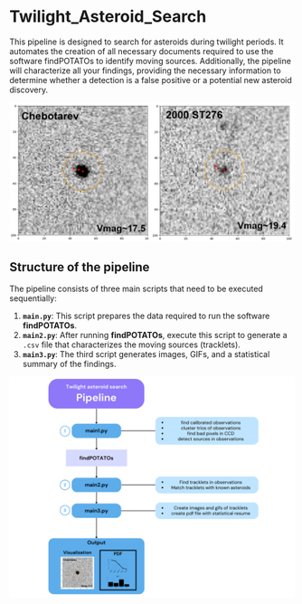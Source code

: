 # Twilight_Asteroid_Search

This pipeline is designed to search for asteroids during twilight periods. It automates the creation of all necessary documents required to use the software findPOTATOs to identify moving sources. Additionally, the pipeline will characterize all your findings, providing the necessary information to determine whether a detection is a false positive or a potential new asteroid discovery.

![asteroids_example](asteroids_example.PNG)

## Structure of the pipeline


The pipeline consists of three main scripts that need to be executed sequentially:

1. **`main.py`**: This script prepares the data required to run the software **findPOTATOs**.
2. **`main2.py`**: After running **findPOTATOs**, execute this script to generate a `.csv` file that characterizes the moving sources (tracklets).
3. **`main3.py`**: The third script generates images, GIFs, and a statistical summary of the findings.

![pipelineStructure_image](pipelineStructure_.png)
